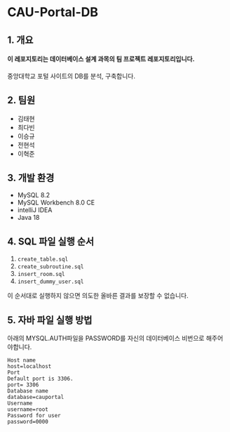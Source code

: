 # CAU-Portal-DB

## 1. 개요

#### 이 레포지토리는 데이터베이스 설계 과목의 팀 프로젝트 레포지토리입니다.

중앙대학교 포털 사이트의 DB를 분석, 구축합니다.

## 2. 팀원

- 김태현
- 최다빈
- 이승규
- 전현석
- 이혁준

## 3. 개발 환경

- MySQL 8.2
- MySQL Workbench 8.0 CE
- intelliJ IDEA
- Java 18

## 4. SQL 파일 실행 순서

1. `create_table.sql`
2. `create_subroutine.sql`
3. `insert_room.sql`
4. `insert_dummy_user.sql`

이 순서대로 실행하지 않으면 의도한 올바른 결과를 보장할 수 없습니다. 


## 5. 자바 파일 실행 방법 
아래의 MYSQL.AUTH파일을 PASSWORD를 자신의 데이터베이스 비번으로 해주어야합니다.

``` {text}
Host name
host=localhost
Port
Default port is 3306.
port= 3306
Database name
database=cauportal
Username
username=root
Password for user
password=0000
```